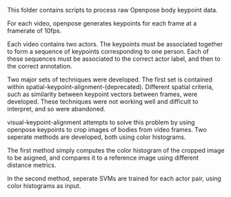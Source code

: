 This folder contains scripts to process raw Openpose body keypoint data.

For each video, openpose generates keypoints for each frame at a framerate of 10fps.

Each video contains two actors. The keypoints must be associated together to form a sequence of keypoints corresponding to one person. Each of these sequences must be associated to the correct actor label, and then to the correct annotation.

Two major sets of techniques were developed. The first set is contained within spatial-keypoint-alignment-(deprecated). Different spatial criteria, such as similarity between keypoint vectors between frames, were developed. These techniques were not working well and difficult to interpret, and so were abandoned.

visual-keypoint-alignment attempts to solve this problem by using openpose keypoints to crop images of bodies from video frames. Two seperate methods are developed, both using color histograms. 

The first method simply computes the color histogram of the cropped image to be asigned, and compares it to a reference image using different distance metrics.

In the second method, seperate SVMs are trained for each actor pair, using color histograms as input.
